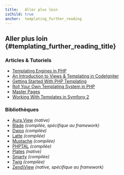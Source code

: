 ```yaml
---
title:   Aller plus loin
isChild: true
anchor:  templating_further_reading
---
```


## Aller plus loin {#templating_further_reading_title}

### Articles & Tutoriels

- [Templating Engines in PHP](http://fabien.potencier.org/article/34/templating-engines-in-php)
- [An Introduction to Views & Templating in CodeIgniter](http://code.tutsplus.com/tutorials/an-introduction-to-views-templating-in-codeigniter--net-25648)
- [Getting Started With PHP Templating](http://www.smashingmagazine.com/2011/10/17/getting-started-with-php-templating/)
- [Roll Your Own Templating System in PHP](http://code.tutsplus.com/tutorials/roll-your-own-templating-system-in-php--net-16596)
- [Master Pages](https://laracasts.com/series/laravel-from-scratch/episodes/7)
- [Working With Templates in Symfony 2](http://code.tutsplus.com/tutorials/working-with-templates-in-symfony-2--cms-21172)

### Bibliothèques

- [Aura.View](https://github.com/auraphp/Aura.View) *(native)*
- [Blade](http://laravel.com/docs/templates) *(compilée, spécifique au framework)*
- [Dwoo](http://dwoo.org/) *(compilée)*
- [Latte](https://github.com/nette/latte) *(compilée)*
- [Mustache](https://github.com/bobthecow/mustache.php) *(compilée)*
- [PHPTAL](http://phptal.org/) *(compilée)*
- [Plates](http://platesphp.com/) *(native)*
- [Smarty](http://www.smarty.net/) *(compilée)*
- [Twig](http://twig.sensiolabs.org/) *(compilée)*
- [Zend\View](http://framework.zend.com/manual/2.3/en/modules/zend.view.quick-start.html) *(native, spécifique au framework)*
